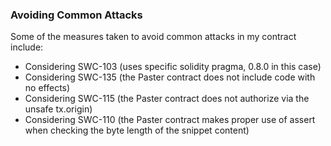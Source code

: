 ### Avoiding Common Attacks

Some of the measures taken to avoid common attacks in my contract include:

* Considering SWC-103 (uses specific solidity pragma, 0.8.0 in this case)
* Considering SWC-135 (the Paster contract does not include code with no effects)
* Considering SWC-115 (the Paster contract does not authorize via the unsafe tx.origin)
* Considering SWC-110 (the Paster contract makes proper use of assert when checking the byte length of the snippet content)